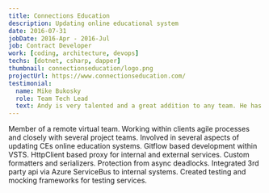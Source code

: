 ```yaml
---
title: Connections Education
description: Updating online educational system
date: 2016-07-31
jobDate: 2016-Apr - 2016-Jul
job: Contract Developer
work: [coding, architecture, devops]
techs: [dotnet, csharp, dapper]
thumbnail: connectionseducation/logo.png
projectUrl: https://www.connectionseducation.com/
testimonial:
  name: Mike Bukosky
  role: Team Tech Lead
  text: Andy is very talented and a great addition to any team. He has the uncanny ability to see the solution even with many hurdles in the way. His code is fluent and flexible leaving him the ability to pivot if needed. I hope our paths will cross in the future so I can have the pleasure of working with him again.
---
```


Member of a remote virtual team. Working within clients agile processes and closely with several project teams.
Involved in several aspects of updating CEs online education systems.
Gitflow based development within VSTS.
HttpClient based proxy for internal and external services. Custom formatters and serializers. Protection from async deadlocks.
Integrated 3rd party api via Azure ServiceBus to internal systems.
Created testing and mocking frameworks for testing services.
